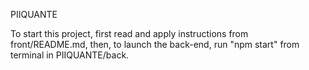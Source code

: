PIIQUANTE

To start this project, first read and apply instructions from front/README.md,
then, to launch the back-end, run "npm start" from terminal in PIIQUANTE/back.